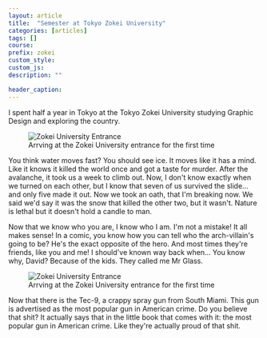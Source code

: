 ```yaml
---
layout: article
title:  "Semester at Tokyo Zokei University"
categories: [articles]
tags: []
course:
prefix: zokei
custom_style:
custom_js:
description: ""

header_caption:
---
```


I spent half a year in Tokyo at the Tokyo Zokei University studying Graphic Design and exploring the country.

<figure class="figure-article">
    <img class="article-image" src="../assets/img/articles/IMG_0648.jpg" alt="Zokei University Entrance"/>
    <figcaption class="figcaption-article">Arrving at the Zokei University entrance for the first time</figcaption>
</figure>

You think water moves fast? You should see ice. It moves like it has a mind. Like it knows it killed the world once and got a taste for murder. After the avalanche, it took us a week to climb out. Now, I don't know exactly when we turned on each other, but I know that seven of us survived the slide... and only five made it out. Now we took an oath, that I'm breaking now. We said we'd say it was the snow that killed the other two, but it wasn't. Nature is lethal but it doesn't hold a candle to man.

Now that we know who you are, I know who I am. I'm not a mistake! It all makes sense! In a comic, you know how you can tell who the arch-villain's going to be? He's the exact opposite of the hero. And most times they're friends, like you and me! I should've known way back when... You know why, David? Because of the kids. They called me Mr Glass.

<figure class="figure-article">
    <img class="article-image" src="../assets/img/articles/IMG_0648.jpg" alt="Zokei University Entrance"/>
    <figcaption class="figcaption-article">Arrving at the Zokei University entrance for the first time</figcaption>
</figure>

Now that there is the Tec-9, a crappy spray gun from South Miami. This gun is advertised as the most popular gun in American crime. Do you believe that shit? It actually says that in the little book that comes with it: the most popular gun in American crime. Like they're actually proud of that shit. 

